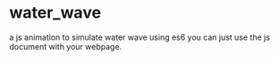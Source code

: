 # water_wave
a js animation to simulate water wave using es6
you can just use the js document with your webpage.
